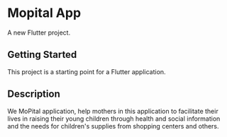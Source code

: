 # Mopital App

A new Flutter project.

## Getting Started

This project is a starting point for a Flutter application.


## Description

We MoPital application, help mothers in this application to facilitate their lives in raising their young children through health and social information and the needs for children's supplies from shopping centers and others.